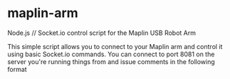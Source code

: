 maplin-arm
==========

Node.js // Socket.io control script for the Maplin USB Robot Arm

This simple script allows you to connect to your Maplin arm and control it using basic Socket.io commands. 
You can connect to port 8081 on the server you're running things from and issue comments in the following format
